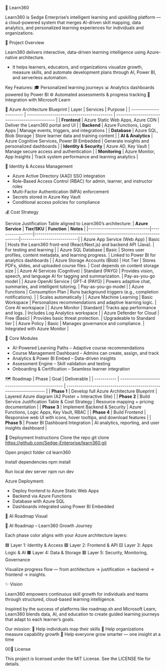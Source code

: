 🧠  Learn360 

Learn360 is Sedge Enterprise’s intelligent learning and upskilling platform — a cloud-powered system that merges AI-driven skill mapping, data analytics, and personalized learning experiences for individuals and organizations.

🧭 Project Overview

Learn360 delivers interactive, data-driven learning intelligence using Azure-native architecture.
- It helps learners, educators, and organizations visualize growth, measure skills, and automate development plans through AI, Power BI, and serverless automation.

Key Features:
🎓 Personalized learning journeys
📊 Analytics dashboards powered by Power BI
⚙️ Automated assessments & progress tracking
🔗 Integration with Microsoft Learn

🧱 Azure Architecture Blueprint
| Layer                   | Services                                    | Purpose                                         |
| ----------------------- | ------------------------------------------- | ----------------------------------------------- |
| **Frontend**            | Azure Static Web Apps, Azure CDN            | Deliver the Learn360 portal and UI              |
| **Backend**             | Azure Functions, Logic Apps                 | Manage events, triggers, and integrations       |
| **Database**            | Azure SQL, Blob Storage                     | Store learner data and training content         |
| **AI & Analytics**      | Azure Cognitive Services, Power BI Embedded | Generate insights and personalized dashboards   |
| **Identity & Security** | Azure AD, Key Vault                         | Manage secure access and authentication         |
| **Monitoring**          | Azure Monitor, App Insights                 | Track system performance and learning analytics |

🔐 Identity & Access Management

- Azure Active Directory (AAD) SSO integration
- Role-Based Access Control (RBAC) for admin, learner, and instructor roles
- Multi-Factor Authentication (MFA) enforcement
- Secrets stored in Azure Key Vault
- Conditional access policies for compliance

💰 Cost Strategy

Service Justification Table aligned to Learn360’s architecture: 
| **Azure Service**             | **Tier/SKU**     | **Function**                                                         | **Notes** |
|-------------------------------|------------------|----------------------------------------------------------------------|-----------------------------|
| Azure App Service (Web App)   | Basic            | Hosts the Learn360 front-end (React/Next.js) and backend API (Java). | For testing and learning |
| Azure SQL Database            | Basic            | Stores user profiles, content metadata, and learning progress. | Linked to Power BI for analytics dashboards |
| Azure Storage Accounts (Blob) | Hot Tier         | Stores PDFs, slides, and uploaded course files. | Cost depends on content storage size |
| Azure AI Services (Cognitive) | Standard (PAYG)  | Provides vision, speech, and language AI for tagging and summarization. | Pay-as-you-go model |
| Azure OpenAI Service          | GPT-4 (PAYG)     | Powers adaptive chat, summaries, and intelligent tutoring. | Pay-as-you-go model |
| Azure Functions               | Consumption Plan | Runs background triggers (e.g., completion notifications). | | Scales automatically |
| Azure Machine Learning        | Basic Workspace  | Personalizes recommendations and adaptive learning logic. | Core AI workspace |
| Azure Monitor                 | Standard         | Tracks app performance and logs. | Includes Log Analytics workspace |
| Azure Defender for Cloud      | Free (Basic)     | Provides basic threat protection. | Upgradeable to Standard tier |
| Azure Policy                  | Basic            | Manages governance and compliance. | Integrated with Azure Monitor |

🧩 Core Modules

- AI-Powered Learning Paths – Adaptive course recommendations
- Course Management Dashboard – Admins can create, assign, and track
- Analytics & Power BI Embed – Data-driven insights
- Assessment Engine – Skill validation and testing
- Onboarding & Certification – Seamless learner integration

🗺 Roadmap
| Phase       | Goal                                              | Deliverable                                                         |
| ----------- | ------------------------------------------------- | ------------------------------------------------------------------- |
| **Phase 1** | Develop full Azure Architecture Blueprint         | Layered Azure diagram (A2 Poster + Interactive Site)                |
| **Phase 2** | Build Service Justification Table & Cost Strategy | Resource mapping + pricing documentation                            |
| **Phase 3** | Implement Backend & Security                      | Azure Functions, Logic Apps, Key Vault, RBAC                        |
| **Phase 4** | Build Frontend                                    | Responsive web UI with icons, hover tooltips, and download features |
| **Phase 5** | Power BI Dashboard Integration                    | AI analytics, reporting, and user insights dashboard                |

🚀 Deployment Instructions
 Clone the repo
git clone https://github.com/Sedge-Enterprise/learn360.git

 Open project folder
cd learn360

 Install dependencies
npm install

 Run local dev server
npm run dev

Azure Deployment:

- Deploy frontend to Azure Static Web Apps
- Backend via Azure Functions
- Database with Azure SQL
- Dashboards integrated using Power BI Embedded

🧭 AI Roadmap Visual

🧩 AI Roadmap – Learn360 Growth Journey

Each phase color aligns with your Azure architecture layers:

🟦 Layer 1: Identity & Access
🟩 Layer 2: Frontend & API
🟨 Layer 3: Apps Logic & AI
🟧 Layer 4: Data & Storage
🟥 Layer 5: Security, Monitoring, Governance

Visualize progress flow — from architecture → justification → backend → frontend → insights.

✨ Vision

Learn360 empowers continuous skill growth for individuals and teams through structured, cloud-based learning intelligence.

Inspired by the success of platforms like roadmap.sh and Microsoft Learn, Learn360 blends data, AI, and education to create guided learning journeys that adapt to each learner’s goals.

Our mission:
🔹 Help individuals map their skills
🔹 Help organizations measure capability growth
🔹 Help everyone grow smarter — one insight at a time

00📄 License

This project is licensed under the MIT License.
See the LICENSE file for details.
 

